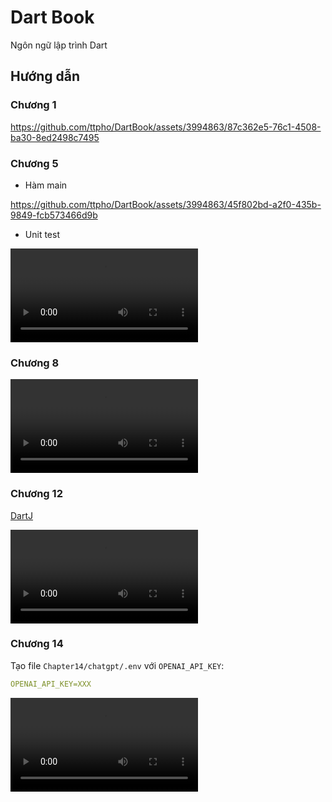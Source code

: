 # Dart Book

Ngôn ngữ lập trình Dart


## Hướng dẫn 

### Chương 1


https://github.com/ttpho/DartBook/assets/3994863/87c362e5-76c1-4508-ba30-8ed2498c7495



### Chương 5 

- Hàm main


https://github.com/ttpho/DartBook/assets/3994863/45f802bd-a2f0-435b-9849-fcb573466d9b


- Unit test 

![](./Videos/chapter05_otp_test.mov)
 

### Chương 8

![](./Videos/chapter08.mov)



### Chương 12

[DartJ](https://dartj.web.app/#/)

![](./Videos/chapter12_dartj.mov)


### Chương 14 

Tạo file `Chapter14/chatgpt/.env` với `OPENAI_API_KEY`: 

```yaml
OPENAI_API_KEY=XXX
```

![](./Videos/chapter14_chatgpt.mov)




